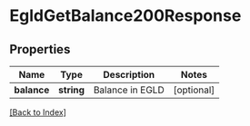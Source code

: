 # EgldGetBalance200Response

## Properties

Name | Type | Description | Notes
------------ | ------------- | ------------- | -------------
**balance** | **string** | Balance in EGLD | [optional]

[[Back to Index]](../index.md)
